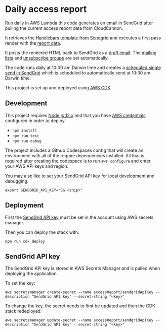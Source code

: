 # Daily access report

Run daily in AWS Lambda this code generates an email in SendGrid after pulling the current access report data from CloudCannon.

It retrieves the [Handlebars template from Sendgrid](https://mc.sendgrid.com/design-library/your-designs/3aaf2986-a36d-4a7d-883b-28cb497eb56f/preview) and executes a first pass render with the [report data](https://parksaustralia.gov.au/kakadu/access/feed.xml).

It posts the rendered HTML back to SendGrid as a [draft email](https://mc.sendgrid.com/single-sends). The [mailing lists](https://mc.sendgrid.com/contacts/lists/fc55886e-c778-41d8-a0d8-83cde65deaa2) and [unsubscribe groups](https://mc.sendgrid.com/unsubscribe-groups/15891/edit/preview/unsubscribe) are set automatically.

The code runs daily at 10:00 am Darwin time and creates a [scheduled single send in SendGrid](https://mc.sendgrid.com/single-sends) which is scheduled to automatically send at 10:30 am Darwin time.

This project is set up and deployed using [AWS CDK](https://docs.aws.amazon.com/cdk/).

## Development

This project requires [Node.js 12.x](https://nodejs.org/en/download/releases/) and that you have [AWS credentials](https://docs.aws.amazon.com/cli/latest/userguide/cli-configure-files.html) configured in order to deploy.

- `npm install`
- `npm run test`
- `npm run debug`

The project includes a Github Codespaces config that will create an environment with all of the require dependencies installed. All that is required after creating the codespace is to run `aws configure` and enter your AWS API keys and region.

You may also like to set your SendGrid API key for local development and debugging:

`export SENDGRID_API_KEY="SG.<snip>"`

## Deployment

First the [SendGrid API key](#sendgrid-api-key) must be set in the account using AWS secrets manager.

Then you can deploy the stack with:

```
npm run cdk deploy
```

## SendGrid API key

The SendGrid API key is stored in AWS Secrets Manager and is pulled when deploying the application.

To set the key:

```
aws secretsmanager create-secret --name accessReport/sendgridApiKey --description "SendGrid API key" --secret-string "<key>"
```

To change the key, the secret needs to first be updated and then the CDK stack redeployed:

```
aws secretsmanager update-secret --name accessReport/sendgridApiKey --description "SendGrid API key" --secret-string "<key>"
```
